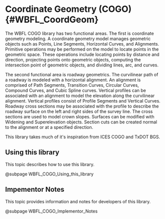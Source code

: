 # Coordinate Geometry (COGO) {#WBFL_CoordGeom}

The WBFL COGO library has two functional areas. The first is coordinate geometry modeling. A coordinate geometry model manages geometric objects such as Points, Line Segments, Horizontal Curves, and Alignments. Primitive operations may be performed on the model to locate points in the geometric space. These operations include locating points by distance and direction, projecting points onto geometric objects, computing the intersection point of geometric objects, and dividing lines, arc, and curves.

The second functional area is roadway geometrics. The curvilinear path of a roadway is modeled with a horizontal alignment. An alignment is comprised of Path Segments, Transition Curves, Circular Curves, Compound Curves, and Cubic Spline curves. Vertical profiles can be associated with an alignment to model the elevation along the curvilinear alignment. Vertical profiles consist of Profile Segments and Vertical Curves. Roadway cross sections may be associated with the profile to describe the roadway surface on the left and right sides of the survey line. The cross sections are used to model crown slopes. Surfaces can be modified with Widening and Superelevation objects. Section cuts can be created normal to the alignment or at a specified direction.

This library takes much of it's inspiration from ICES COGO and TxDOT BGS.

## Using this library
This topic describes how to use this library.

@subpage WBFL_COGO_Using_this_library

## Impementor Notes
This topic provides information and notes for developers of this library.

@subpage WBFL_COGO_Implementor_Notes